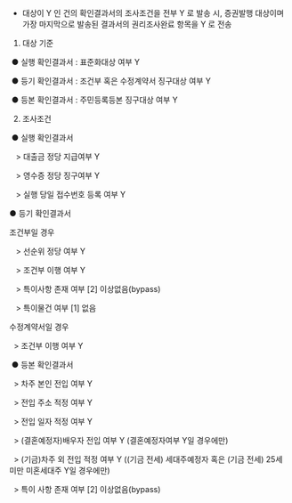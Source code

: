 * 대상이 Y 인 건의 확인결과서의 조사조건을 전부 Y 로 발송 시, 증권발행 대상이며 가장 마지막으로 발송된 결과서의 권리조사완료 항목을 Y 로 전송

  

1. 대상 기준

 ● 실행 확인결과서 : 표준화대상 여부 Y

 ● 등기 확인결과서 : 조건부 혹은 수정계약서 징구대상 여부 Y

 ● 등본 확인결과서 : 주민등록등본 징구대상 여부 Y

  

2. 조사조건

 ● 실행 확인결과서

   > 대출금 정당 지급여부 Y

   > 영수증 정당 징구여부 Y

   > 실행 당일 접수번호 등록 여부 Y

  

● 등기 확인결과서

  

조건부일 경우

   > 선순위 정당 여부 Y

   > 조건부 이행 여부 Y

   > 특이사항 존재 여부 [2] 이상없음(bypass)

   > 특이물건 여부 [1] 없음

  

수정계약서일 경우

  > 조건부 이행 여부 Y

  

 ● 등본 확인결과서

  > 차주 본인 전입 여부 Y

  > 전입 주소 적정 여부 Y

  > 전입 일자 적정 여부 Y

  > (결혼예정자)배우자 전입 여부 Y (결혼예정자여부 Y일 경우에만)

  > (기금)차주 외 전입 적정 여부 Y ((기금 전세) 세대주예정자 혹은 (기금 전세) 25세 미만 미혼세대주 Y일 경우에만)

  > 특이 사항 존재 여부 [2] 이상없음(bypass)